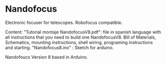 # Nandofocus
Electronic focuser for telescopes. Robofocus compatible.

Content:
 "Tutorial montaje NandofocusV8.pdf": file in spanish language with all instructions that you need to build one NandofocusV8. Bill of Materials, Schematics, mounting instructions, shell wiring, programing instructions and starting.
 "Nandofocus8.ino" : Sketch for arduino.
 
 Nandofoucs Version 8 based in Arduino.
